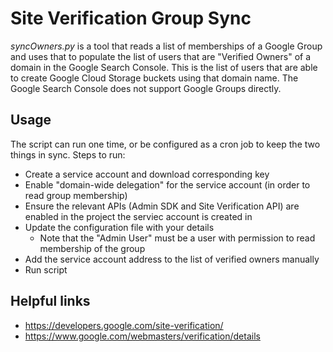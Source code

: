 # Site Verification Group Sync

_syncOwners.py_ is a tool that reads a list of memberships of a Google Group and uses that to populate the list of users that are "Verified Owners" of a domain in the Google Search Console. This is the list of users that are able to create Google Cloud Storage buckets using that domain name. The Google Search Console does not support Google Groups directly. 

## Usage

The script can run one time, or be configured as a cron job to keep the two things in sync. Steps to run:

  - Create a service account and download corresponding key
  - Enable "domain-wide delegation" for the service account (in order to read group membership) 
  - Ensure the relevant APIs (Admin SDK and Site Verification API) are enabled in the project the serviec account is created in
  - Update the configuration file with your details
    - Note that the "Admin User" must be a user with permission to read membership of the group
  - Add the service account address to the list of verified owners manually
  - Run script

## Helpful links

  -  https://developers.google.com/site-verification/
  -  https://www.google.com/webmasters/verification/details
